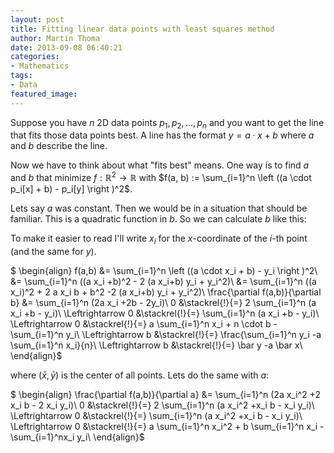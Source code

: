 ```yaml
---
layout: post
title: Fitting linear data points with least squares method
author: Martin Thoma
date: 2013-09-08 06:40:21
categories: 
- Mathematics
tags: 
- Data
featured_image: 
---
```

Suppose you have $n$ 2D data points $p_1, p_2, \dots, p_n$ and you want to get the line that fits those data points best. A line has the format $y = a \cdot x + b$ where $a$ and $b$ describe the line.

Now we have to think about what "fits best" means. One way is to find $a$ and $b$ that minimize $f: \mathbb{R}^2 \rightarrow \mathbb{R}$ with $f(a, b) := \sum_{i=1}^n \left ((a \cdot p_i[x] + b) - p_i[y] \right )^2$.

Lets say $a$ was constant. Then we would be in a situation that should be familiar. This is a quadratic function in $b$. So we can calculate $b$ like this: 

To make it easier to read I'll write $x_i$ for the $x$-coordinate of the $i$-th point (and the same for $y$).

$
\begin{align}
f(a,b) &= \sum_{i=1}^n \left ((a \cdot x_i + b) - y_i \right )^2\\
 &= \sum_{i=1}^n ((a x_i +b)^2 - 2 (a x_i+b) y_i + y_i^2)\\
 &= \sum_{i=1}^n ((a x_i)^2 + 2 a x_i b + b^2 -2 (a x_i+b) y_i + y_i^2)\\
\frac{\partial f(a,b)}{\partial b} &= \sum_{i=1}^n (2a x_i +2b - 2y_i)\\
 0 &\stackrel{!}{=} 2  \sum_{i=1}^n (a x_i +b - y_i)\\
\Leftrightarrow 0 &\stackrel{!}{=} \sum_{i=1}^n (a x_i +b - y_i)\\
\Leftrightarrow 0 &\stackrel{!}{=} a \sum_{i=1}^n x_i + n \cdot b - \sum_{i=1}^n y_i\\
\Leftrightarrow b &\stackrel{!}{=} \frac{\sum_{i=1}^n y_i -a \sum_{i=1}^n x_i}{n}\\
\Leftrightarrow b &\stackrel{!}{=} \bar y -a \bar x\\
\end{align}$

where $(\bar x, \bar y)$ is the center of all points. Lets do the same with $a$:

$
\begin{align}
\frac{\partial f(a,b)}{\partial a} &= \sum_{i=1}^n (2a x_i^2 +2 x_i b - 2 x_i y_i)\\
 0 &\stackrel{!}{=} 2  \sum_{i=1}^n (a x_i^2 +x_i b - x_i y_i)\\
\Leftrightarrow 0 &\stackrel{!}{=} \sum_{i=1}^n (a x_i^2 +x_i b - x_i y_i)\\
\Leftrightarrow 0 &\stackrel{!}{=} a \sum_{i=1}^n x_i^2 + b \sum_{i=1}^n x_i -  \sum_{i=1}^nx_i y_i\\
\end{align}$